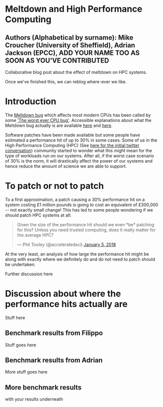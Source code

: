 # Meltdown and High Performance Computing

## Authors (Alphabetical by surname): Mike Croucher (University of Sheffield), Adrian Jackson (EPCC), ADD YOUR NAME TOO AS SOON AS YOU'VE CONTRIBUTED

Collaborative blog post about the effect of meltdown on HPC systems. 

Once we've finished this, we can reblog where-ever we like.

# Introduction

The [Meltdown bug](https://en.wikipedia.org/wiki/Meltdown_(security_vulnerability)) which affects most modern CPUs has been called by some ['The worst ever CPU bug'](https://www.theguardian.com/technology/2018/jan/04/meltdown-spectre-worst-cpu-bugs-ever-found-affect-computers-intel-processors-security-flaw).  Accessible explanations about what the Meltdown bug actually is are available [here](https://www.facebook.com/Ozzard/posts/10157151940878975) and [here](https://www.raspberrypi.org/blog/why-raspberry-pi-isnt-vulnerable-to-spectre-or-meltdown/).

Software patches have been made available but some people have esitmated a performance hit of up to 30% in some cases. Some of us in the High Performance Computing (HPC) (See [here for the initial twitter conversation](https://twitter.com/walkingrandomly/status/949230133243768835)) community started to wonder what this might mean for the type of workloads run on our systems.  After all, if the worst case scenario of 30% is the norm, it will drastically affect the power of our systems and hence reduce the amount of science we are able to support.

# To patch or not to patch
To a first approximation, a patch causing a 30% performance hit on a system costing £1 million pounds is going to cost an equivalent of £300,000 -- not exactly small change!  This has led to some people wondering if we should patch HPC systems at all: 

<blockquote class="twitter-tweet" data-lang="en"><p lang="en" dir="ltr">Given the size of the performance hit should we even *be* patching for this? Unless you need trusted computing, does it really matter for the average HPC?</p>&mdash; Phil Tooley (@acceleratedsci) <a href="https://twitter.com/acceleratedsci/status/949233180451713024?ref_src=twsrc%5Etfw">January 5, 2018</a></blockquote>
<script async src="https://platform.twitter.com/widgets.js" charset="utf-8"></script>

At the very least, an analysis of how large the performance hit might be along with exactly where we definitely do and do not need to patch should be undertaken.

Further discussion here

# Discussion about where the performance hits actually are

Stuff here

## Benchmark results from Filippo

Stuff goes here

## Benchmark results from Adrian

More stuff goes here

## More benchmark results

with your results underneath
